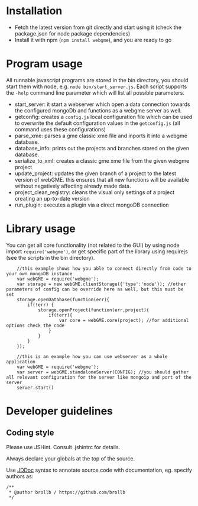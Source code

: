# Installation

* Fetch the latest version from git directly and start using it (check the package.json for node package dependencies)
* Install it with npm (`npm install webgme`), and you are ready to go

# Program usage

All runnable javascript programs are stored in the bin directory, you should start them with node, e.g. `node bin/start_server.js`.
Each script supports the `-help` command line parameter which will list all possible parameters.

* start_server: it start a webserver which open a data connection towards the configured mongoDb and functions as a webgme server as well.
* getconfig: creates a `config.js` local configuration file which can be used to overwrite the default configuration values in the `getconfig.js` (all command uses these configurations)  
* parse_xme: parses a gme classic xme file and inports it into a webgme database.
* database_info: prints out the projects and branches stored on the given database.
* serialize_to_xml: creates a classic gme xme file from the given webgme project
* update_project: updates the given branch of a project to the latest version of webGME. this ensures that all new functions will be available without negatively affecting already made data.
* project_clean_registry: cleans the visual only settings of a project creating an up-to-date version
* run_plugin: executes a plugin via a direct mongoDB connection

# Library usage

You can get all core functionality (not related to the GUI) by using node import `require('webgme')`, or get specific part of the library 
using requirejs (see the scripts in the bin directory). 

```
    //this example shows how you able to connect directly from code to your own mongoDB instance
	var webGME = require('webgme');
	var storage = new webGME.clientStorage({'type':'node'}); //other parameters of config can be override here as well, but this must be set
	storage.openDatabase(function(err){
		if(!err) {
		    storage.openProject(function(err,project){
		        if(!err){
		            var core = webGME.core(project); //for additional options check the code
		        }
		    }
		}
	});
```
```
    //this is an example how you can use webserver as a whole application
    var webGME = require('webgme');
    var server = webGME.standaloneServer(CONFIG); //you should gather all relevant configuration for the server like mongoip and port of the server
    server.start()
```

# Developer guidelines

## Coding style

Please use JSHint. Consult .jshintrc for details.

Always declare your globals at the top of the source.

Use [JDDoc](http://en.wikipedia.org/wiki/JSDoc) syntax to annotate source code with documentation, eg. specify authors as:
```
/**
 * @author brollb / https://github.com/brollb
 */
```
